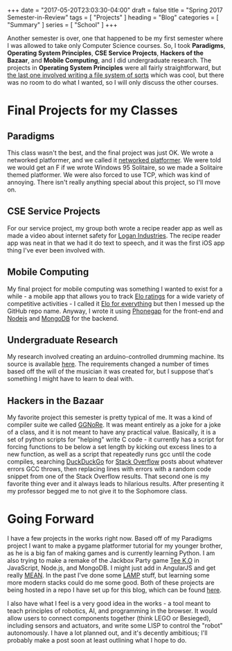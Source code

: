 +++
date = "2017-05-20T23:03:30-04:00"
draft = false
title = "Spring 2017 Semester-in-Review"
tags = [ "Projects" ]
heading = "Blog"
categories = [ "Summary" ]
series = [ "School" ]
+++

Another semester is over, one that happened to be my first semester
where I was allowed to take only Computer Science courses. So, I took
**Paradigms**, **Operating System Principles**, **CSE Service Projects**,
**Hackers of the Bazaar**, and **Mobile Computing**, and I did undergraduate
research. The projects in **Operating System Principles** were
all fairly straightforward, but [the last one involved writing a 
file system of sorts](http://www3.nd.edu/~dthain/courses/cse30341/spring2017/project6/)
which was cool, but there was no room to do what I wanted, so I will
only discuss the other courses.

Final Projects for my Classes
==

Paradigms
--

This class wasn't the best, and the final project was just OK. We wrote
a networked platformer, and we called it [networked platformer](https://github.com/a3qz/networked_platformer).
We were told we would get an F if we wrote Windows 95 Solitaire, so we made
a Solitaire themed platformer. We were also forced to use TCP, which was
kind of annoying. There isn't really anything special about this project, so
I'll move on.

CSE Service Projects
--

For our service project, my group both wrote a recipe reader app as well as
made a video about internet safety for [Logan Industries](http://www.logancenter.org/adults/logan-industries/).
The recipe reader app was neat in that we had it do text to speech, and it was
the first iOS app thing I've ever been involved with.

Mobile Computing
--

My final project for mobile computing was something I wanted to exist for
a while - a mobile app that allows you to track [Elo ratings](https://en.wikipedia.org/wiki/Elo_rating_system)
for a wide variety of competitive activities - I called it [Elo for everything](https://github.com/JohnathonNow/eloforeveryone)
but then I messed up the GitHub repo name.
Anyway, I wrote it using [Phonegap](https://en.wikipedia.org/wiki/Apache_Cordova) for the front-end and [Nodejs](https://en.wikipedia.org/wiki/Node.js) and
[MongoDB](https://en.wikipedia.org/wiki/MongoDB) for the backend.

Undergraduate Research
--

My research involved creating an arduino-controlled drumming machine. Its
source is available [here](https://github.com/nd-cse-design/arduino-music).
The requirements changed a number of times based off the will of the musician
it was created for, but I suppose that's something I might have to learn to
deal with.

Hackers in the Bazaar
--

My favorite project this semester is pretty typical of me. It was a 
kind of compiler suite we called [GGNoRe](http://bashfulbytes.com/ggnore/).
It was meant entirely as a joke for a joke of a class, and it is not
meant to have any practical value. Basically, it is a set of python scripts for
"helping" write C code - it currently has a script for forcing functions
to be below a set length by kicking out excess lines to a new function, as well
as a script that repeatedly runs gcc until the code compiles, searching
[DuckDuckGo](https://duckduckgo.com/) for [Stack Overflow](http://stackoverflow.com/)
posts about whatever errors GCC throws, then replacing lines with
errors with a random code snippet from one of the Stack Overflow results.
That second one is my favorite thing ever and it always leads to hilarious
results. After presenting it my professor begged me to not give it to the
Sophomore class.


Going Forward
==

I have a few projects in the works right now. Based off of my Paradigms project
I want to make a pygame platformer tutorial for my younger brother, as he is
a big fan of making games and is currently learning Python. I am also
trying to make a remake of the Jackbox Party game [Tee K.O](http://jackboxgames.com/tag/tee-k-o/)
in JavaScript, Node.js, and MongoDB. I might just add in AngularJS and get
really [MEAN](http://mean.io/). In the past I've done some 
[LAMP](https://en.wikipedia.org/wiki/LAMP_(software_bundle)) stuff, but
learning some more modern stacks could do me some good.
Both of these projects are being hosted in a repo I have set up for this blog,
which can be found [here](https://github.com/JohnathonNow/johnwesthoff-blogwork).

I also have what I feel is a very good idea in the works - a tool meant to teach
principles of robotics, AI, and programming in the browser. It would
allow users to connect components together (think LEGO or Besieged),
including sensors and actuators, and write some LISP to control the
"robot" autonomously. I have a lot planned out, and it's decently ambitious;
I'll probably make a post soon at least outlining what I hope to do.
